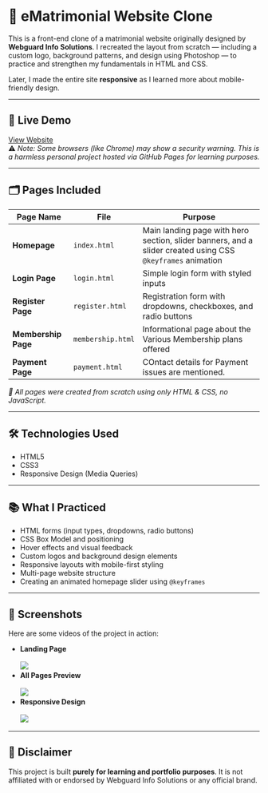 <h1>💍 eMatrimonial Website Clone</h1>

<p>
  This is a front-end clone of a matrimonial website originally designed by <strong>Webguard Info Solutions</strong>.
  I recreated the layout from scratch — including a custom logo, background patterns, and design using Photoshop — to practice and strengthen my fundamentals in HTML and CSS.
</p>

<p>
  Later, I made the entire site <strong>responsive</strong> as I learned more about mobile-friendly design.
</p>

<hr />

<h2>🔗 Live Demo</h2>
<p>
  <a href="https://ks-fsdev.github.io/ematrimonial" target="_blank">View Website</a><br />
  ⚠️ <em>Note: Some browsers (like Chrome) may show a security warning. This is a harmless personal project hosted via GitHub Pages for learning purposes.</em>
</p>

<hr />

<h2>🗂️ Pages Included</h2>

<table>
  <thead>
    <tr>
      <th>Page Name</th>
      <th>File</th>
      <th>Purpose</th>
    </tr>
  </thead>
  <tbody>
    <tr>
      <td><strong>Homepage</strong></td>
      <td><code>index.html</code></td>
      <td>Main landing page with hero section, slider banners, and a slider created using CSS <code>@keyframes</code> animation</td>
    </tr>
    <tr>
      <td><strong>Login Page</strong></td>
      <td><code>login.html</code></td>
      <td>Simple login form with styled inputs</td>
    </tr>
    <tr>
      <td><strong>Register Page</strong></td>
      <td><code>register.html</code></td>
      <td>Registration form with dropdowns, checkboxes, and radio buttons</td>
    </tr>
    <tr>
      <td><strong>Membership Page</strong></td>
      <td><code>membership.html</code></td>
      <td>Informational page about the Various Membership plans offered</td>
    </tr>
    <tr>
      <td><strong>Payment Page</strong></td>
      <td><code>payment.html</code></td>
      <td>COntact details for Payment issues are mentioned.</td>
    </tr>
  </tbody>
</table>

<p><em>📌 All pages were created from scratch using only HTML & CSS, no JavaScript.</em></p>

<hr />

<h2>🛠️ Technologies Used</h2>
<ul>
  <li>HTML5</li>
  <li>CSS3</li>
  <li>Responsive Design (Media Queries)</li>
</ul>

<hr />

<h2>📚 What I Practiced</h2>
<ul>
  <li>HTML forms (input types, dropdowns, radio buttons)</li>
  <li>CSS Box Model and positioning</li>
  <li>Hover effects and visual feedback</li>
  <li>Custom logos and background design elements</li>
  <li>Responsive layouts with mobile-first styling</li>
  <li>Multi-page website structure</li>
  <li>Creating an animated homepage slider using <code>@keyframes</code></li>
</ul>

<hr />

<h2>📸 Screenshots</h2>
<p>Here are some videos of the project in action:</p>

<ul>
  <li>
    <strong>Landing Page</strong><br /><br />
    <img src="ss/landing-page.gif">
  </li>
  <li>
    <strong>All Pages Preview</strong><br /><br />
    <img src="ss/pages.gif">
  </li>
  <li>
    <strong>Responsive Design</strong><br /><br />
    <img src="ss/responsive.gif">
  </li>
</ul>

<hr />

<h2>🚧 Disclaimer</h2>
<p>
  This project is built <strong>purely for learning and portfolio purposes</strong>. It is not affiliated with or endorsed by Webguard Info Solutions or any official brand.
</p>
